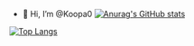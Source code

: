 - 👋 Hi, I’m @Koopa0
[![Anurag's GitHub stats](https://github-readme-stats.vercel.app/api?username=koopa0&show_icons=true&theme=tokyonight)](https://github.com/anuraghazra/github-readme-stats)

[![Top Langs](https://github-readme-stats.vercel.app/api/top-langs/?username=koopa0&theme=tokyonight)](https://github.com/anuraghazra/github-readme-stats)

<!---
Koopa0/Koopa0 is a ✨ special ✨ repository because its `README.md` (this file) appears on your GitHub profile.
You can click the Preview link to take a look at your changes.
--->
